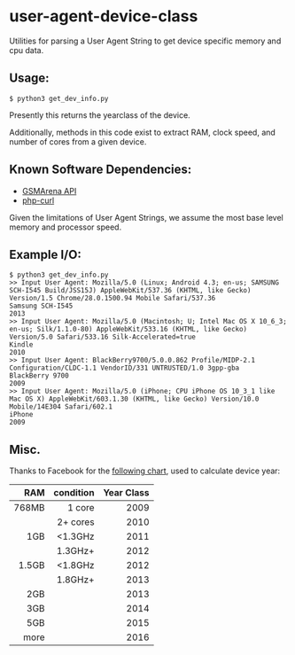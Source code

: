 # user-agent-device-class
Utilities for parsing a User Agent String to get device specific memory and cpu data.

## Usage:
```
$ python3 get_dev_info.py
```
Presently this returns the yearclass of the device.

Additionally, methods in this code exist to extract RAM, clock speed, and number of cores from a given device.

## Known Software Dependencies:
- [GSMArena API](https://github.com/ramtin2025/gsmarena-API)
- [php-curl](http://php.net/manual/en/book.curl.php)


Given the limitations of User Agent Strings, we assume the most base level memory and processor speed.

## Example I/O:
```
$ python3 get_dev_info.py
>> Input User Agent: Mozilla/5.0 (Linux; Android 4.3; en-us; SAMSUNG SCH-I545 Build/JSS15J) AppleWebKit/537.36 (KHTML, like Gecko) Version/1.5 Chrome/28.0.1500.94 Mobile Safari/537.36
Samsung SCH-I545
2013
>> Input User Agent: Mozilla/5.0 (Macintosh; U; Intel Mac OS X 10_6_3; en-us; Silk/1.1.0-80) AppleWebKit/533.16 (KHTML, like Gecko) Version/5.0 Safari/533.16 Silk-Accelerated=true
Kindle
2010
>> Input User Agent: BlackBerry9700/5.0.0.862 Profile/MIDP-2.1 Configuration/CLDC-1.1 VendorID/331 UNTRUSTED/1.0 3gpp-gba
BlackBerry 9700
2009
>> Input User Agent: Mozilla/5.0 (iPhone; CPU iPhone OS 10_3_1 like Mac OS X) AppleWebKit/603.1.30 (KHTML, like Gecko) Version/10.0 Mobile/14E304 Safari/602.1
iPhone
2009
```

## Misc.
Thanks to Facebook for the [following chart](https://github.com/facebook/device-year-class/blob/master/README.md), used to calculate device year:

| RAM | condition | Year Class |
|----:|----------:|-----------:|
|768MB| 1 core    | 2009 |
|     | 2+ cores  | 2010 |
|  1GB| <1.3GHz   | 2011 |
|     | 1.3GHz+   | 2012 |
|1.5GB| <1.8GHz   | 2012 |
|     | 1.8GHz+   | 2013 |
|  2GB|           | 2013 |
|  3GB|           | 2014 |
|  5GB|           | 2015 |
| more|           | 2016 |
